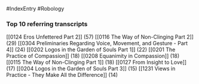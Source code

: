 #IndexEntry #Robology

### Top 10 referring transcripts
[[0124 Eros Unfettered Part 2]] (57)
[[0116 The Way of Non-Clinging Part 2]] (29)
[[0304 Preliminaries Regarding Voice, Movement, and Gesture - Part 4]] (24)
[[0202 Logos in the Garden of Souls Part 1]] (22)
[[0201 The Practice of Compassion]] (18)
[[0208 Equanimity in Compassion]] (18)
[[0115 The Way of Non-Clinging Part 1]] (18)
[[0127 From Insight to Love]] (17)
[[0204 Logos in the Garden of Souls Part 3]] (15)
[[1231 Views in Practice - They Make All the Difference]] (14)

